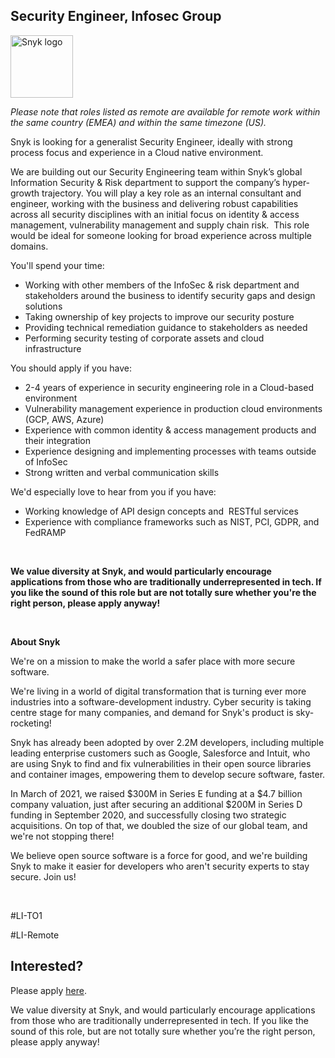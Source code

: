 Security Engineer, Infosec Group
---

<img src="https://res.cloudinary.com/snyk/image/upload/v1537345894/press-kit/brand/logo-black.png" width="100" alt="Snyk logo" />

<p><em><span style="font-weight: 400;">Please note that roles listed as remote are available for remote work within the same country (EMEA) and within the same timezone (US).</span></em></p>
<p><span style="font-weight: 400;">Snyk is looking for a generalist Security Engineer, ideally with strong process focus and experience in a Cloud native environment.</span></p>
<p><span style="font-weight: 400;">We are building out our Security Engineering team within Snyk’s global Information Security &amp; Risk department to support the company’s hyper-growth trajectory. You will play a key role as an internal consultant and engineer, working with the business and delivering robust capabilities across all security disciplines with an initial focus on identity &amp; access management, vulnerability management and supply chain risk.&nbsp; This role would be ideal for someone looking for broad experience across multiple domains.</span></p>
<p><span style="font-weight: 400;">You'll spend your time:</span><strong>&nbsp;</strong></p>
<ul>
<li style="font-weight: 400;"><span style="font-weight: 400;">Working with other members of the InfoSec &amp; risk department and stakeholders around the business to identify security gaps and design solutions</span></li>
<li style="font-weight: 400;"><span style="font-weight: 400;">Taking ownership of key projects to improve our security posture</span></li>
<li style="font-weight: 400;"><span style="font-weight: 400;">Providing technical remediation guidance to stakeholders as needed</span></li>
<li style="font-weight: 400;"><span style="font-weight: 400;">Performing security testing of corporate assets and cloud&nbsp; infrastructure&nbsp;</span></li>
</ul>
<p><span style="font-weight: 400;">You should apply if you have:</span></p>
<ul>
<li style="font-weight: 400;"><span style="font-weight: 400;">2-4 years of experience in security engineering role in a Cloud-based environment</span></li>
<li style="font-weight: 400;"><span style="font-weight: 400;">Vulnerability management experience in production cloud environments (GCP, AWS, Azure)</span></li>
<li style="font-weight: 400;"><span style="font-weight: 400;">Experience with common identity &amp; access management products and their integration</span></li>
<li style="font-weight: 400;"><span style="font-weight: 400;">Experience designing and implementing processes with teams outside of InfoSec&nbsp;</span></li>
<li style="font-weight: 400;"><span style="font-weight: 400;">Strong written and verbal communication skills</span></li>
</ul>
<p><span style="font-weight: 400;">We'd especially love to hear from you if you have:</span></p>
<ul>
<li style="font-weight: 400;"><span style="font-weight: 400;">Working knowledge of API design concepts and&nbsp; RESTful services</span></li>
<li style="font-weight: 400;"><span style="font-weight: 400;">Experience with compliance frameworks such as NIST, PCI, GDPR, and FedRAMP</span></li>
</ul>
<p>&nbsp;</p>
<p><strong>We value diversity at Snyk, and would particularly encourage applications from those who are traditionally underrepresented in tech. If you like the sound of this role but are not totally sure whether you're the right person, please apply anyway!</strong></p>
<p>&nbsp;</p>
<p><strong>About Snyk</strong></p>
<p><span style="font-weight: 400;">We're on a mission to make the world a safer place with more secure software.</span></p>
<p><span style="font-weight: 400;">We're living in a world of digital transformation that is turning ever more industries into a software-development industry. Cyber security is taking centre stage for many companies, and demand for Snyk's product is sky-rocketing!</span></p>
<p><span style="font-weight: 400;">Snyk has already been adopted by over 2.2M developers, including multiple leading enterprise customers such as Google, Salesforce and Intuit, who are using Snyk to find and fix vulnerabilities in their open source libraries and container images, empowering them to develop secure software, faster.</span></p>
<p><span style="font-weight: 400;">In March of 2021, we raised $300M in Series E funding at a $4.7 billion company valuation, just after securing an additional $200M in Series D funding in September 2020, and successfully closing two strategic acquisitions. On top of that, we doubled the size of our global team, and we're not stopping there!</span></p>
<p><span style="font-weight: 400;">We believe open source software is a force for good, and we're building Snyk to make it easier for developers who aren't security experts to stay secure. Join us!</span></p>
<p>&nbsp;</p>
<p><span style="font-weight: 400;">#LI-TO1</span></p>
<p><span style="font-weight: 400;">#LI-Remote</span></p>

Interested?
---

Please apply [here](https://boards.greenhouse.io/snyk/jobs/5381163002#app).

We value diversity at Snyk, and would particularly encourage applications from those who are traditionally underrepresented in tech.
If you like the sound of this role, but are not totally sure whether you’re the right person, please apply anyway!
